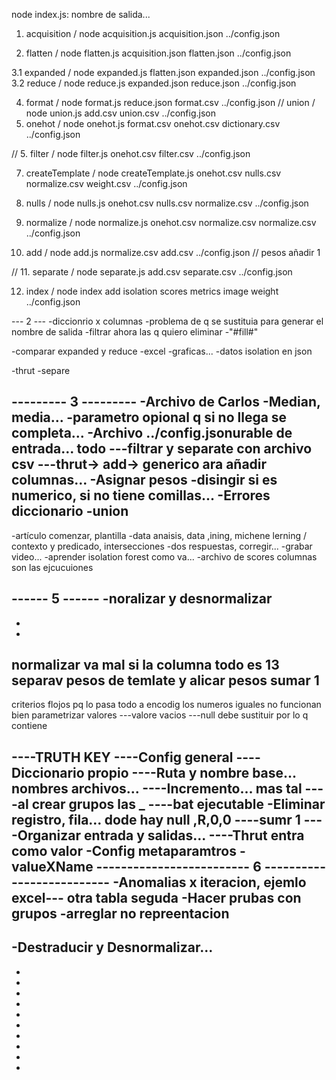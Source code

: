 node index.js:
nombre de salida...

1. acquisition     /  node acquisition.js acquisition.json ../config.json

2. flatten         /  node flatten.js acquisition.json flatten.json ../config.json

3.1 expanded       /  node expanded.js flatten.json expanded.json ../config.json
3.2 reduce         /  node reduce.js expanded.json reduce.json ../config.json

4. format          /  node format.js reduce.json format.csv ../config.json
// union    /  node union.js add.csv  union.csv  ../config.json
6. onehot          /  node onehot.js format.csv  onehot.csv  dictionary.csv  ../config.json

// 5. filter       /  node filter.js onehot.csv  filter.csv  ../config.json

7. createTemplate        /  node createTemplate.js onehot.csv  nulls.csv normalize.csv weight.csv  ../config.json 

8. nulls           /  node nulls.js onehot.csv  nulls.csv  normalize.csv  ../config.json
9. normalize       /  node normalize.js onehot.csv normalize.csv  normalize.csv  ../config.json

10. add          /  node add.js normalize.csv  add.csv  ../config.json // pesos añadir 1

// 11. separate    /  node separate.js add.csv  separate.csv  ../config.json

12. index          /  node index add isolation scores metrics image weight ../config.json

--- 2 ---
-diccionrio x columnas
-problema de q se sustituia para generar el nombre de salida
-filtrar ahora las q quiero eliminar
-"#fill#"

-comparar expanded y reduce
    -excel
    -graficas...
    -datos isolation en json

-thrut
-separe

--------- 3 ---------
-Archivo de Carlos
-Median, media...
-parametro opional q si no llega se completa...
-Archivo ../config.jsonurable de entrada... todo 
---filtrar y separate con archivo csv
---thrut-> add-> generico ara añadir columnas...
-Asignar pesos
-disingir si es numerico, si no tiene comillas...
-Errores diccionario
-union
---

-artículo comenzar, plantilla -data anaisis, data ,ining, michene lerning / contexto y predicado,  intersecciones
-dos respuestas, corregir...
-grabar video... 
-aprender isolation forest como va...
-archivo de scores columnas son las ejcucuiones

------ 5 ------
-noralizar y desnormalizar
-
-
-

normalizar va mal si la columna todo es 13
separav pesos de temlate 
y alicar pesos
sumar 1
---
criterios flojos pq lo pasa todo a encodig
los numeros iguales no funcionan bien
parametrizar valores
---valore vacios
---null debe sustituir por lo q contiene

----TRUTH KEY
----Config general
----Diccionario propio
----Ruta y nombre base...  nombres archivos...
----Incremento... mas tal 
----al crear grupos las _
----bat ejecutable
-Eliminar registro, fila... dode hay null ,R,0,0
----sumr 1
----Organizar entrada y salidas...
----Thrut entra como valor
-Config metaparamtros
-valueXName
------------------------- 6 --------------------------
-Anomalias x iteracion, ejemlo excel--- otra tabla seguda
-Hacer prubas con grupos
-arreglar no repreentacion
------------------------------------------------------
-Destraducir y Desnormalizar...
-
-
-
-
-
-
-
-
-
-
-